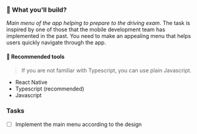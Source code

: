 ### :rocket: What you'll build?

*Main menu of the app helping to prepare to the driving exam*. The task is inspired by one of those that the mobile development team has implemented in the past. You need to make an appealing menu that helps users quickly navigate through the app.

#### :wrench: Recommended tools

> If you are not familiar with Typescript, you can use plain Javascript.

- React Native
- Typescript (recommended)
- Javascript

### Tasks

- [ ] Implement the main menu according to the design

&nbsp;
